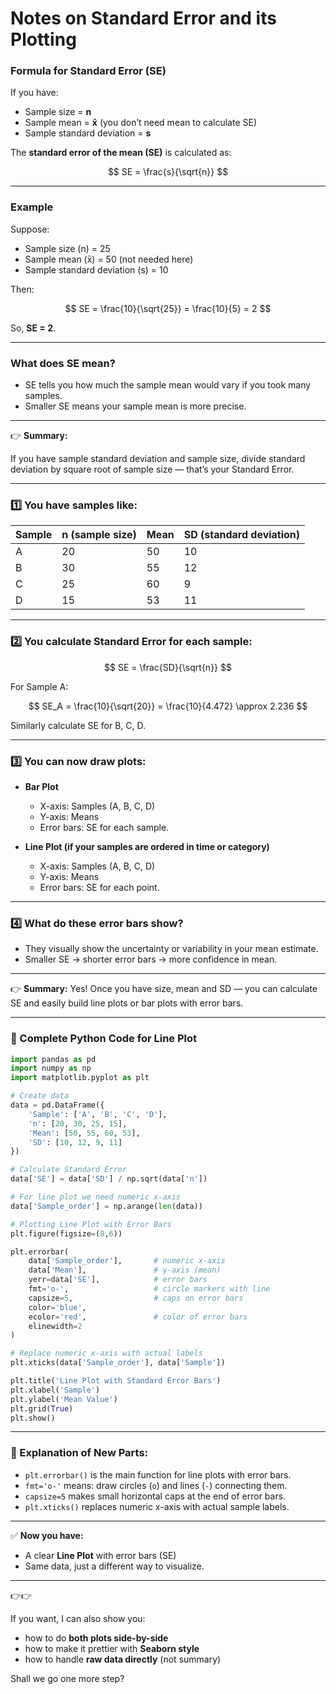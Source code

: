 # Notes on Standard Error and its Plotting

### Formula for Standard Error (SE)

If you have:

* Sample size = **n**
* Sample mean = **x̄** (you don’t need mean to calculate SE)
* Sample standard deviation = **s**

The **standard error of the mean (SE)** is calculated as:

$$
SE = \frac{s}{\sqrt{n}}
$$

---

### Example

Suppose:

* Sample size (n) = 25
* Sample mean (x̄) = 50 (not needed here)
* Sample standard deviation (s) = 10

Then:

$$
SE = \frac{10}{\sqrt{25}} = \frac{10}{5} = 2
$$

So, **SE = 2**.

---

### What does SE mean?

* SE tells you how much the sample mean would vary if you took many samples.
* Smaller SE means your sample mean is more precise.

---

👉 **Summary:**

If you have sample standard deviation and sample size, divide standard deviation by square root of sample size — that’s your Standard Error.

---

### 1️⃣ You have samples like:

| Sample | n (sample size) | Mean | SD (standard deviation) |
| ------ | --------------- | ---- | ----------------------- |
| A      | 20              | 50   | 10                      |
| B      | 30              | 55   | 12                      |
| C      | 25              | 60   | 9                       |
| D      | 15              | 53   | 11                      |

---

### 2️⃣ You calculate Standard Error for each sample:

$$
SE = \frac{SD}{\sqrt{n}}
$$

For Sample A:

$$
SE_A = \frac{10}{\sqrt{20}} = \frac{10}{4.472} \approx 2.236
$$

Similarly calculate SE for B, C, D.

---

### 3️⃣ You can now draw plots:

* **Bar Plot**

  * X-axis: Samples (A, B, C, D)
  * Y-axis: Means
  * Error bars: SE for each sample.

* **Line Plot (if your samples are ordered in time or category)**

  * X-axis: Samples (A, B, C, D)
  * Y-axis: Means
  * Error bars: SE for each point.

---

### 4️⃣ What do these error bars show?

* They visually show the uncertainty or variability in your mean estimate.
* Smaller SE → shorter error bars → more confidence in mean.

---

👉 **Summary:**
Yes! Once you have size, mean and SD — you can calculate SE and easily build line plots or bar plots with error bars.

---


### 🐍 Complete Python Code for Line Plot

```python
import pandas as pd
import numpy as np
import matplotlib.pyplot as plt

# Create data
data = pd.DataFrame({
    'Sample': ['A', 'B', 'C', 'D'],
    'n': [20, 30, 25, 15],
    'Mean': [50, 55, 60, 53],
    'SD': [10, 12, 9, 11]
})

# Calculate Standard Error
data['SE'] = data['SD'] / np.sqrt(data['n'])

# For line plot we need numeric x-axis
data['Sample_order'] = np.arange(len(data))

# Plotting Line Plot with Error Bars
plt.figure(figsize=(8,6))

plt.errorbar(
    data['Sample_order'],       # numeric x-axis
    data['Mean'],               # y-axis (mean)
    yerr=data['SE'],            # error bars
    fmt='o-',                   # circle markers with line
    capsize=5,                  # caps on error bars
    color='blue', 
    ecolor='red',               # color of error bars
    elinewidth=2
)

# Replace numeric x-axis with actual labels
plt.xticks(data['Sample_order'], data['Sample'])

plt.title('Line Plot with Standard Error Bars')
plt.xlabel('Sample')
plt.ylabel('Mean Value')
plt.grid(True)
plt.show()
```

---

### 🔎 Explanation of New Parts:

* `plt.errorbar()` is the main function for line plots with error bars.
* `fmt='o-'` means: draw circles (`o`) and lines (`-`) connecting them.
* `capsize=5` makes small horizontal caps at the end of error bars.
* `plt.xticks()` replaces numeric x-axis with actual sample labels.

---

✅ **Now you have:**

* A clear **Line Plot** with error bars (SE)
* Same data, just a different way to visualize.

---

👉👉

If you want, I can also show you:

* how to do **both plots side-by-side**
* how to make it prettier with **Seaborn style**
* how to handle **raw data directly** (not summary)

Shall we go one more step?

